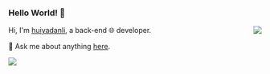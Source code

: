 ### Hello World! 👋

 <img align='right' src='https://github-readme-stats.vercel.app/api?username=huiyadanli&show_icons=true&&theme=default&hide=["contribs"]' /> 

Hi, I'm [huiyadanli](https://www.huiyadan.com), a back-end 🌐 developer.

💬 Ask me about anything [here](https://github.com/huiyadanli/huiyadanli/issues).

![](https://visitor-badge.laobi.icu/badge?page_id=huiyadanli.huiyadanli)



<!--

[![stat](https://github-readme-stats.vercel.app/api?username=huiyadanli&show_icons=true&&theme=default&hide=["contribs"])](https://github.com/huiyadanli)

[![Top Langs](https://github-readme-stats.vercel.app/api/top-langs/?username=huiyadanli&layout=compact)](https://github.com/huiyadanli)

<details>
<summary>CLICK ME</summary>

![ip test](https://ip.ntrqq.net/images/yosuga.png?wd=JTIw&r=f7eppzl6j6)
</details>

-->
